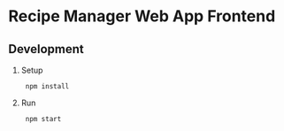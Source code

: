 # Recipe Manager Web App Frontend

## Development

1. Setup

        npm install
2. Run

        npm start